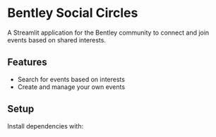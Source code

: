 # Bentley Social Circles

A Streamlit application for the Bentley community to connect and join events based on shared interests.

## Features
- Search for events based on interests
- Create and manage your own events

## Setup
Install dependencies with:
